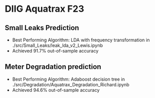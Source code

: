 # DIIG Aquatrax F23
## Small Leaks Prediction
* Best Performing Algorithm: LDA with frequency transformation in ./src/Small_Leaks/leak_lda_v2_Lewis.ipynb
* Achieved 91.7% out-of-sample accuracy

## Meter Degradation prediction
* Best Performing Algorithm: Adaboost decision tree in ./src/Degradation/Aquatrax_Degradation_Richard.ipynb
* Achieved 94.6% out-of-sample accuracy
